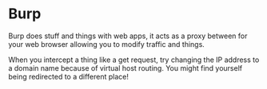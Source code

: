 # Burp

Burp does stuff and things with web apps, it acts as a proxy between for your web browser allowing you to modify traffic and things.

When you intercept a thing like a get request, try changing the IP address to a domain name because of virtual host routing. You might find yourself being redirected to a different place!
